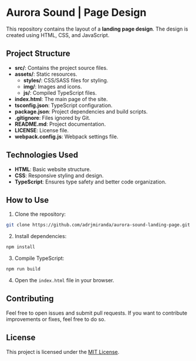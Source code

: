 # Aurora Sound | Page Design

This repository contains the layout of a **landing page design**. The design is created using HTML, CSS, and JavaScript.

## Project Structure

- **src/**: Contains the project source files.
- **assets/**: Static resources.
  - **styles/**: CSS/SASS files for styling.
  - **img/**: Images and icons.
  - **js/**: Compiled TypeScript files.
- **index.html**: The main page of the site.
- **tsconfig.json**: TypeScript configuration.
- **package.json**: Project dependencies and build scripts.
- **.gitignore**: Files ignored by Git.
- **README.md**: Project documentation.
- **LICENSE**: License file.
- **webpack.config.js**: Webpack settings file.

## Technologies Used

- **HTML**: Basic website structure.
- **CSS**: Responsive styling and design.
- **TypeScript**: Ensures type safety and better code organization.

## How to Use

1. Clone the repository:

```bash
git clone https://github.com/adrjmiranda/aurora-sound-landing-page.git
```

2. Install dependencies:

```bash
npm install
```

3. Compile TypeScript:

```bash
npm run build
```

4. Open the `index.html` file in your browser.

## Contributing

Feel free to open issues and submit pull requests. If you want to contribute improvements or fixes, feel free to do so.

## License

This project is licensed under the [MIT License](LICENSE).
